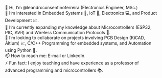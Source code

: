 👋 Hi, I’m @leandroconsentinoferreira (Electronics Engineer, MSc.) \
👀 I’m interested in Embedded Systems 🤖, IoT 📱, Electronics 💻, and Product Development 📈. \
🌱 I’m currently expanding my knowledge about Microcontrollers (ESP32, PIC, AVR) and Wireless Communication Protocols 📡. \
💞️ I’m looking to collaborate on projects involving PCB Design (KiCAD, Altium) 📈, C/C++ Programming for embedded systems, and Automation using Python 🐍. \
📫 How to reach me: E-mail or LinkedIn. \
⚡ Fun fact: I enjoy teaching and have experience as a professor of advanced programming and microcontrollers 📚.

<!---
leandroconsentinoferreira/leandroconsentinoferreira is a ✨ special ✨ repository because its `README.md` (this file) appears on your GitHub profile.
You can click the Preview link to take a look at your changes.
--->
